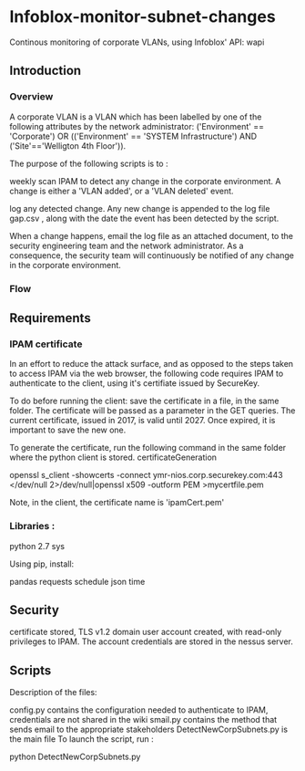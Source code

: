 # Infoblox-monitor-subnet-changes
Continous monitoring of corporate VLANs, using Infoblox' API: wapi

## Introduction
### Overview
A corporate VLAN is a VLAN which has been labelled by one of the following attributes by the network administrator:
('Environment' == 'Corporate')   OR   (('Environment' == 'SYSTEM Infrastructure') AND ('Site'=='Welligton 4th Floor')).

The purpose of the following scripts is to :

weekly scan IPAM to detect any change in the corporate environment. A change is either a 'VLAN added', or a 'VLAN deleted' event.

log any detected change. Any new change is appended to the log file gap.csv , along with the date the event has been detected by the script.

When a change happens, email the log file as an attached document, to the security engineering team and the network administrator. As a consequence, the security team will continuously be notified of any change in the corporate environment.

### Flow



## Requirements
### IPAM certificate
In an effort to reduce the attack surface, and as opposed to the steps taken to access IPAM via the web browser, the following code requires IPAM to authenticate to the client, using it's certifiate issued by SecureKey.

To do before running the client: save the certificate in a file, in the same folder. The certificate will be passed as a parameter in the GET queries. The current certificate, issued in 2017, is valid until 2027. Once expired, it is important to save the new one.

To generate the certificate, run the following command in the same folder where the python client is stored.
certificateGeneration

openssl s_client -showcerts -connect ymr-nios.corp.securekey.com:443 </dev/null 2>/dev/null|openssl x509 -outform PEM >mycertfile.pem


Note, in the client, the certificate name is 'ipamCert.pem'

### Libraries :
python 2.7
sys

Using pip, install:

pandas
requests
schedule
json
time

## Security
certificate stored,
TLS v1.2
domain user account created, with read-only privileges to IPAM. The account credentials are stored in the nessus server.


## Scripts
Description of the files:

config.py contains the configuration needed to authenticate to IPAM, credentials are not shared in the wiki
smail.py contains the method that sends email to the appropriate stakeholders
DetectNewCorpSubnets.py is the main file
To launch the script, run :


python DetectNewCorpSubnets.py

